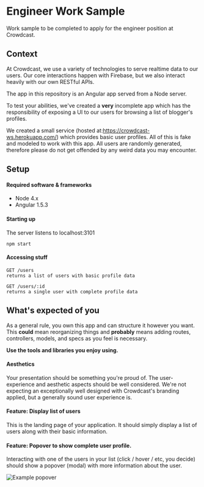 # Engineer Work Sample

Work sample to be completed to apply for the engineer position at Crowdcast.

## Context

At Crowdcast, we use a variety of technologies to serve realtime data to our users. Our core interactions happen with Firebase, but we also interact heavily with our own RESTful APIs.

The app in this repository is an Angular app served from a Node server.

To test your abilities, we've created a **very** incomplete app which has the responsibility of exposing a UI to our users for browsing a list of blogger's profiles.

We created a small service (hosted at:https://crowdcast-ws.herokuapp.com/) which provides basic user profiles. All of this is fake and modeled to work with this app. All users are randomly generated, therefore please do not get offended by any weird data you may encounter.

## Setup

#### Required software & frameworks

- Node 4.x
- Angular 1.5.3

#### Starting up

The server listens to localhost:3101

```
npm start
```

#### Accessing stuff

```
GET /users
returns a list of users with basic profile data
```

```
GET /users/:id
returns a single user with complete profile data
```


## What's expected of you

As a general rule, you own this app and can structure it however you want. This **could** mean reorganizing things and **probably** means adding routes, controllers, models, and specs as you feel is necessary.

**Use the tools and libraries you enjoy using.**

#### Aesthetics

Your presentation should be something you're proud of. The user-experience and aesthetic aspects should be well considered. We're not expecting an exceptionally well designed with Crowdcast's branding applied, but a generally sound user experience is.

#### Feature: Display list of users

This is the landing page of your application. It should simply display a list of users along with their basic information.


#### Feature: Popover to show complete user profile.

Interacting with one of the users in your list (click / hover / etc, you decide) should show a popover (modal) with more information about the user.

![Example popover](https://trello-attachments.s3.amazonaws.com/576b08811b5fedaf32fea24a/371x328/3799e4fc514bc9b0ff5bcf85402f550b/Screen_Shot_2016-07-13_at_6.06.49_PM.png)
